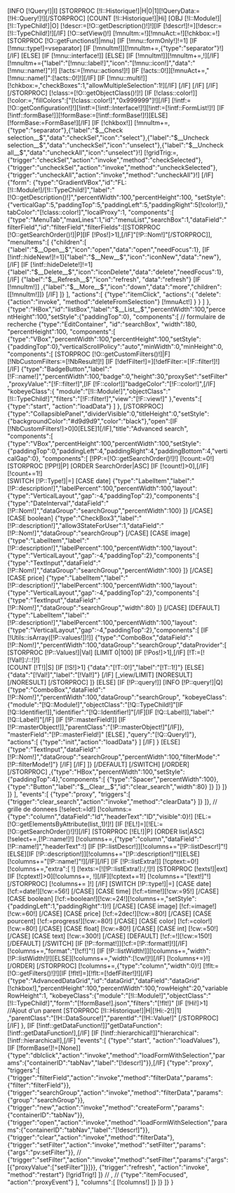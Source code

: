 [INFO [!Query!]|I]
[STORPROC [!I::Historique!]|H|0|1][!QueryData:=[!H::Query!]!][/STORPROC]
[COUNT [!I::Historique!]|Hi]
[OBJ [!I::Module!]|[!I::TypeChild!]|O]
[!descr:=[!O::getDescription()!]!][IF [!descr!]!=][!descr:=[!I::TypeChild!]!][/IF]
[!O::setView()!]
[!mnuItm:=!][!mnuAct:=!][!chkbox:=!]
[STORPROC [!O::getFunctions!]|mnu]
	[IF [!mnu::formOnly!]!=1]
		[IF [!mnu::type!]=vseparator]
			[IF [!mnuItm!]][!mnuItm+=,{"type":"separator"}!][/IF]
		[ELSE]
			[IF [!mnu::interface!]]
			[ELSE]
				[IF [!mnuItm!]][!mnuItm+=,!][/IF]
				[!mnuItm+={"label":"[!mnu::label!]","icon":"[!mnu::icon!]","data":"[!mnu::name!]"}!]
				[!acts:=[!mnu::actions!]!]
				[IF [!acts::0!]][!mnuAct+=,"[!mnu::name!]":[!acts::0!]!][/IF]
				[IF [!mnu::multi!]][!chkbox:=,"checkBoxes":1,"allowMultipleSelection":1!][/IF]
			[/IF]
		[/IF]
	[/IF]
[/STORPROC]
[!class:=[!O::getObjectClass()!]!]
[IF [!class::color!]][!color:=,"fillColors":["[!class::color!]","0x999999"]!][/IF]
[!intf:=[!O::getConfiguration!]!][!intf:=[!intf::Interface!]!][!intf:=[!intf::FormList!]!]
[IF [!intf::formBase!]][!formBase:=[!intf::formBase!]!][ELSE][!formBase:=FormBase!][/IF]
[IF [!chkbox!]]
	[!mnuItm+=,{"type":"separator"},{"label":"$__Check selection__$","data":"checkSel","icon":"select"},{"label":"$__Uncheck selection__$","data":"uncheckSel","icon":"unselect"},{"label":"$__Uncheck all__$","data":"uncheckAll","icon":"unselect"}!]
	[!gridTrig:=,{"trigger":"checkSel","action":"invoke","method":"checkSelected"},{"trigger":"uncheckSel","action":"invoke","method":"uncheckSelected"},{"trigger":"uncheckAll","action":"invoke","method":"uncheckAll"}!]
[/IF]
{"form":
{"type":"GradientVBox","id":"FL:[!I::Module!]/[!I::TypeChild!]","label":"[!O::getDescription()!]","percentWidth":100,"percentHeight":100, 
"setStyle":{"verticalGap":5,"paddingTop":5,"paddingLeft":5,"paddingRight":5[!color!]},"tabColor":"[!class::color!]","localProxy":1, 
"components":[
	{"type":"MenuTab","maxLines":1,"id":"menuList","searchBox":1,"dataField":"filterField","id":"filterField","filterFields":[[STORPROC [!O::getSearchOrder()!]|P][IF [!Pos!]>1],[/IF]"[!P::Nom!]"[/STORPROC]],
		"menuItems":[
			{"children":[
				{"label":"$__Open__$","icon":"open","data":"open","needFocus":1},
				[IF [!intf::hideNew!]!=1]{"label":"$__New__$","icon":"iconNew","data":"new"},[/IF]
				[IF [!intf::hideDelete!]!=1]{"label":"$__Delete__$","icon":"iconDelete","data":"delete","needFocus":1},[/IF]
				{"label":"$__Refresh__$","icon":"refresh", "data":"refresh"}
				[IF [!mnuItm!]]
					,{"label":"$__More__$","icon":"down","data":"more","children":[[!mnuItm!]]}
				[/IF]
			]}
		],
		"actions":[
			{"type":"itemClick", "actions":{
					"delete":{"action":"invoke", "method":"deleteFromSelection"}
					[!mnuAct!]
				}
			}
		]
	},
	{"type":"HBox","id":"listBox","label":"$__List__$","percentWidth":100,"percentHeight":100,"setStyle":{"paddingTop":0},
	"components":[
// formulaire de recherche
		{"type":"EditContainer", "id":"searchBox", "width":180, "percentHeight":100,
		"components":[
			{"type":"VBox","percentWidth":100,"percentHeight":100,"setStyle":{"paddingTop":0},"verticalScrollPolicy":"auto","minWidth":0,"minHeight":0,
			"components":[
				[STORPROC [!O::getCustomFilters()!]|F]
					[!NbCustomFilters:=[!NbResult!]!]
					[IF [!defFilter!]=][!defFilter:=[!F::filter!]!][/IF]
				{"type":"BadgeButton","label":"[!F::name!]","percentWidth":100,"badge":0,"height":30,"proxySet":"setFilter","proxyValue":"[!F::filter!]",[IF [!F::color!]]"badgeColor":"[!F::color!]",[/IF]
					"kobeyeClass":{
						"module":"[!I::Module!]","objectClass":"[!I::TypeChild!]","filters":"[!F::filter!]","view":"[!F::view!]"
					},"events":[
						{"type":"start", "action":"loadData"}
					]
				},
				[/STORPROC]
				{"type":"CollapsiblePanel","dividerVisible":0,"titleHeight":0,"setStyle":{"backgroundColor":"#d9d9d9","color":"black"},"open":[IF [!NbCustomFilters!]>0]0[ELSE]1[/IF],"title":"Advanced search",
				"components":[
					{"type":"VBox","percentHeight":100,"percentWidth":100,"setStyle":{"paddingTop":0,"paddingLeft":4,"paddingRight":4,"paddingBottom":4,"verticalGap":0},
					"components":[
						[!PP:=[!O::getSearchOrder()!]!]
						[!count:=0!]
						[STORPROC [!PP!]|P]
							[ORDER SearchOrder|ASC]
								[IF [!count!]>0],[/IF][!count+=1!]	
								[SWITCH [!P::Type!]|=]
									[CASE date]
										{"type":"LabelItem","label":"[!P::description!]","labelPercent":100,"percentWidth":100,"layout":{"type":"VerticalLayout","gap":-4,"paddingTop":2},"components":[
											{"type":"DateInterval","dataField":"[!P::Nom!]","dataGroup":"searchGroup","percentWidth":100}
										]}
									[/CASE]
									[CASE boolean]
										{"type":"CheckBox3","label":"[!P::description!]","allow3StateForUser":1,"dataField":"[!P::Nom!]","dataGroup":"searchGroup"}
									[/CASE]
									[CASE image]
										{"type":"LabelItem","label":"[!P::description!]","labelPercent":100,"percentWidth":100,"layout":{"type":"VerticalLayout","gap":-4,"paddingTop":2},"components":[
											{"type":"TextInput","dataField":"[!P::Nom!]","dataGroup":"searchGroup","percentWidth":100}
										]}
									[/CASE]
									[CASE price]
										{"type":"LabelItem","label":"[!P::description!]","labelPercent":100,"percentWidth":100,"layout":{"type":"VerticalLayout","gap":-4,"paddingTop":2},"components":[
											{"type":"TextInput","dataField":"[!P::Nom!]","dataGroup":"searchGroup","width":80}
										]}
									[/CASE]
									[DEFAULT]
										{"type":"LabelItem","label":"[!P::description!]","labelPercent":100,"percentWidth":100,"layout":{"type":"VerticalLayout","gap":-4,"paddingTop":2},"components":[
											[IF [!Utils::isArray([!P::values!])!]]
												{"type":"ComboBox","dataField":"[!P::Nom!]","percentWidth":100,"dataGroup":"searchGroup","dataProvider":[
													[STORPROC [!P::Values!]|Val]
														[LIMIT 0|100]
															[IF [!Pos!]>1],[/IF]
															[!T:=[![!Val!]:/::!]!]	
															[COUNT [!T!]|S]
															[IF [!S!]>1]
																{"data":"[!T::0!]","label":"[!T::1!]"}
															[ELSE]
																{"data":"[!Val!]","label":"[!Val!]"}
															[/IF]
														[_view/LIMIT]
														[NORESULT]
														[/NORESULT]
													[/STORPROC]
												]}
											[ELSE]
												[IF [!P::query!]]
													[INFO [!P::query!]|Q]
													{"type":"ComboBox","dataField":"[!P::Nom!]","percentWidth":100,"dataGroup":"searchGroup",
													"kobeyeClass":{"module":"[!Q::Module!]","objectClass":"[!Q::TypeChild!]"[IF [!Q::Identifier!]],"identifier":"[!Q::Identifier!]"[/IF][IF [!Q::Label!]],"label":"[!Q::Label!]"[/IF]
													[IF [!P::masterField!]] 
														[IF [!P::masterObject!]],"parentClass":"[!P::masterObject!]"[/IF]},
														"masterField":"[!P::masterField!]"
													[ELSE]
														,"query":"[!Q::Query!]"},				
														"actions":[
															{"type":"init","action":"loadData"}
														]
													[/IF]
													}
												[ELSE]
													{"type":"TextInput","dataField":"[!P::Nom!]","dataGroup":"searchGroup","percentWidth":100,"filterMode":"[!P::filterMode!]"}
												[/IF]
											[/IF]
										]}
									[/DEFAULT]
								[/SWITCH]
							[/ORDER]
						[/STORPROC]
						,{"type":"HBox","percentWidth":100,"setStyle":{"paddingTop":4},"components":[
							{"type":"Spacer","percentWidth":100},
							{"type":"Button","label":"$__Clear__$","id":"clear_search","width":80}
						]}
					]}
				]}
			]}
		],
		"events":[
			{"type":"proxy", "triggers":[
				{"trigger":"clear_search","action":"invoke","method":"clearData"}
			]}
		]},
// grille de donnees
		[!select:=Id!]
		[!columns:={"type":"column","dataField":"Id","headerText":"ID","visible":0}!]
		[!EL:=[!O::getElementsByAttribute(list,,1)!]!]
		[IF [!EL!]=][!EL:=[!O::getSearchOrder()!]!][/IF]
		[STORPROC [!EL!]|P]
			[ORDER list|ASC]
				[!select+=,[!P::name!]!]
				[!columns+=,{"type":"column","dataField":"[!P::name!]","headerText":!]
				[IF [!P::listDescr!]][!columns+="[!P::listDescr!]"!][ELSE][IF [!P::description!]][!columns+="[!P::description!]"!][ELSE][!columns+="[!P::name!]"!][/IF][/IF]
				[IF [!P::listExtra!]]
					[!cptext:=0!]
					[!columns+=,"extra":[ !]
					[!exts:=[![!P::listExtra!]:/,!]!]
					[STORPROC [!exts!]|ext]
						[IF [!cptext!]>0][!columns+=, !][/IF][!cptext+=1!]
						[!columns+="[!ext!]"!]
					[/STORPROC]
					[!columns+= ]!]
				[/IF]
				[SWITCH [!P::type!]|=]
					[CASE date]
						[!cf:=date!][!cw:=56!]
					[/CASE]
					[CASE time]
						[!cf:=time!][!cw:=95!]
					[/CASE]
					[CASE boolean]
						[!cf:=boolean!][!cw:=24!][!columns+=,"setStyle":{"paddingLeft":1,"paddingRight":1}!]
					[/CASE]
					[CASE image]
						[!cf:=image!][!cw:=60!]
					[/CASE]
					[CASE price]
						[!cf:=2dec!][!cw:=80!]
					[/CASE]
					[CASE pourcent]
						[!cf:=progress!][!cw:=80!]
					[/CASE]
					[CASE color]
						[!cf:=color!][!cw:=80!]
					[/CASE]
					[CASE float]
						[!cw:=80!]
					[/CASE]
					[CASE int]
						[!cw:=50!]
					[/CASE]
					[CASE text]
						[!cw:=300!]
					[/CASE]
					[DEFAULT]
						[!cf:=!][!cw:=150!]
					[/DEFAULT]
				[/SWITCH]
				[IF [!P::format!]][!cf:=[!P::format!]!][/IF]
				[!columns+=,"format":"[!cf!]"!]
				[IF [!P::listWidth!]][!columns+=,"width":[!P::listWidth!]!][ELSE][!columns+=,"width":[!cw!]!][/IF]
				[!columns+=}!]
			[/ORDER]
		[/STORPROC]
		[!columns+=,{"type":"column","width":0}!]
		[!flt:=[!O::getFilters()!]!][IF [!flt!]=][!flt:=[!defFilter!]!][/IF]
		{"type":"AdvancedDataGrid","id":"dataGrid","dataField":"dataGrid" [!chkbox!],"percentHeight":100,"percentWidth":100,"rowHeight":20,"variableRowHeight":1,
		"kobeyeClass":{"module":"[!I::Module!]","objectClass":"[!I::TypeChild!]","form":"[!formBase!].json","filters":"[!flt!]"
		[IF [!Hi!]>1]
			//Ajout d'un parent
			[STORPROC [!I::Historique!]|H|[!Hi:-2!]|1]
				,"parentClass":"[!H::DataSource!]","parentId":"[!H::Value!]"
			[/STORPROC]
		[/IF]
		},
		[IF [!intf::getDataFunction!]]"getDataFunction":[!intf::getDataFunction!],[/IF]
		[IF [!intf::hierarchical!]]"hierarchical":[!intf::hierarchical!],[/IF]
		"events":[
			{"type":"start", "action":"loadValues"},
			[IF [!formBase!]!=[None]]{"type":"dblclick","action":"invoke","method":"loadFormWithSelection","params":{"containerID":"tabNav","label":"[!descr!]"}},[/IF]
			{"type":"proxy", "triggers":[
				{"trigger":"filterField","action":"invoke","method":"filterData","params":{"filter":"filterField"}},
				{"trigger":"searchGroup","action":"invoke","method":"filterData","params":{"group":"searchGroup"}},
				{"trigger":"new","action":"invoke","method":"createForm","params":{"containerID":"tabNav"}},
				{"trigger":"open","action":"invoke","method":"loadFormWithSelection","params":{"containerID":"tabNav","label":"[!descr!]"}},
				{"trigger":"clear","action":"invoke","method":"filterData"},
				{"trigger":"setFilter","action":"invoke","method":"setFilter","params":{"args":"pv:setFilter"}},
//				{"trigger":"setFilter","action":"invoke","method":"setFilter","params":{"args":[{"proxyValue":["setFilter"]}]}},
				{"trigger":"refresh", "action":"invoke", "method":"restart"}
				[!gridTrig!]
			]}
//			,
//			{"type":"itemFocused", "action":"proxyEvent"}
		],
		"columns":[
			[!columns!]
		]}
	]}
]}
}
